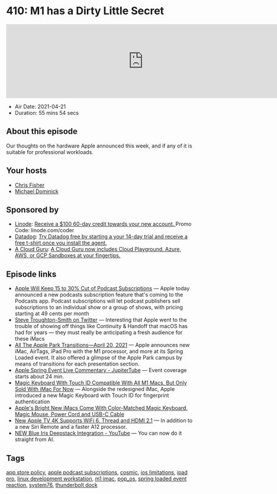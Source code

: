 # 410: M1 has a Dirty Little Secret

<iframe src="https://player.fireside.fm/v2/MLf2ZzhC+DuwKToS-?theme=dark" width="740" height="200" frameborder="0" scrolling="no"></iframe>

* Air Date: 2021-04-21
* Duration: 55 mins 54 secs

## About this episode

Our thoughts on the hardware Apple announced this week, and if any of it is suitable for professional workloads.

## Your hosts
* [Chris Fisher](https://coder.show/hosts/chrislas)
* [Michael Dominick](https://coder.show/hosts/michael)

## Sponsored by

  * [Linode](https://linode.com/coder): [Receive a $100 60-day credit towards your new account. ](https://linode.com/coder) Promo Code: linode.com/coder
  * [Datadog](http://datadog.com/coderradio): [Try Datadog free by starting a your 14-day trial and receive a free t-shirt once you install the agent.](http://datadog.com/coderradio)
  * [A Cloud Guru](https://acloudguru.com): [A Cloud Guru now includes Cloud Playground. Azure, AWS, or GCP Sandboxes at your fingertips.](https://acloudguru.com)



## Episode links

  * [Apple Will Keep 15 to 30% Cut of Podcast Subscriptions](https://www.macrumors.com/2021/04/20/apple-30-percent-cut-podcast-subscriptions/ "Apple Will Keep 15 to 30% Cut of Podcast Subscriptions") — Apple today announced a new podcasts subscription feature that's coming to the Podcasts app. Podcast subscriptions will let podcast publishers sell subscriptions to an individual show or a group of shows, with pricing starting at 49 cents per month
  * [Steve Troughton-Smith on Twitter](https://twitter.com/stroughtonsmith/status/1384569400947351555 "Steve Troughton-Smith on Twitter") — Interesting that Apple went to the trouble of showing off things like Continuity & Handoff that macOS has had for years — they must really be anticipating a fresh audience for these iMacs
  * [All The Apple Park Transitions—April 20, 2021](https://www.youtube.com/watch?v=pa6RldjcQsk "All The Apple Park Transitions—April 20, 2021") — Apple announces new iMac, AirTags, iPad Pro with the M1 processor, and more at its Spring Loaded event. It also offered a glimpse of the Apple Park campus by means of transitions for each presentation section.
  * [Apple Spring Event Live Commentary - JupiterTube](https://jupiter.tube/videos/watch/18786459-48ee-4efb-b2a0-d160db25069b "Apple Spring Event Live Commentary - JupiterTube") — Event coverage starts about 24 min.
  * [Magic Keyboard With Touch ID Compatible With All M1 Macs, But Only Sold With iMac For Now](https://www.macrumors.com/2021/04/20/magic-keyboard-touch-id-compatible-all-m1-macs/ "Magic Keyboard With Touch ID Compatible With All M1 Macs, But Only Sold With iMac For Now") — Alongside the redesigned iMac, Apple introduced a new Magic Keyboard with Touch ID for fingerprint authentication
  * [Apple's Bright New iMacs Come With Color-Matched Magic Keyboard, Magic Mouse, Power Cord and USB-C Cable](https://www.macrumors.com/2021/04/20/apple-imacs-color-matched-accessories-cables/ "Apple's Bright New iMacs Come With Color-Matched Magic Keyboard, Magic Mouse, Power Cord and USB-C Cable")
  * [New Apple TV 4K Supports WiFi 6, Thread and HDMI 2.1](https://www.macrumors.com/2021/04/20/apple-tv-4k-thread-wifi-6-hdmi-2-1/ "New Apple TV 4K Supports WiFi 6, Thread and HDMI 2.1") — In addition to a new Siri Remote and a faster A12 processor.
  * [NEW Blue Iris Deepstack Integration - YouTube](https://www.youtube.com/watch?v=3PlmSWO31qY "NEW Blue Iris Deepstack Integration - YouTube") — You can now do it straight from AI.



## Tags

[app store policy](https://coder.show/tags/app%20store%20policy), [apple podcast subscriptions](https://coder.show/tags/apple%20podcast%20subscriptions), [cosmic](https://coder.show/tags/cosmic), [ios limitations](https://coder.show/tags/ios%20limitations), [ipad pro](https://coder.show/tags/ipad%20pro), [linux development workstation](https://coder.show/tags/linux%20development%20workstation), [m1 imac](https://coder.show/tags/m1%20imac), [pop_os](https://coder.show/tags/pop_os), [spring loaded event reaction](https://coder.show/tags/spring%20loaded%20event%20reaction), [system76](https://coder.show/tags/system76), [thunderbolt dock](https://coder.show/tags/thunderbolt%20dock)